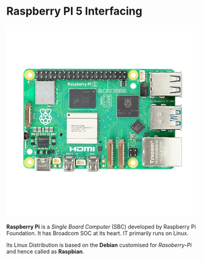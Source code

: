 # Raspberry PI 5 Interfacing

![image of RPI](RPI.JPG)

**Raspberry Pi** is a *Single Board Computer* (SBC) developed by Raspberry Pi Foundation.  It has Broadcom SOC at its heart. IT primarily runs on Linux. 

Its Linux Distribution is based on the **Debian** customised for *Rasoberry-Pi* and hence called as **Raspbian**.   
